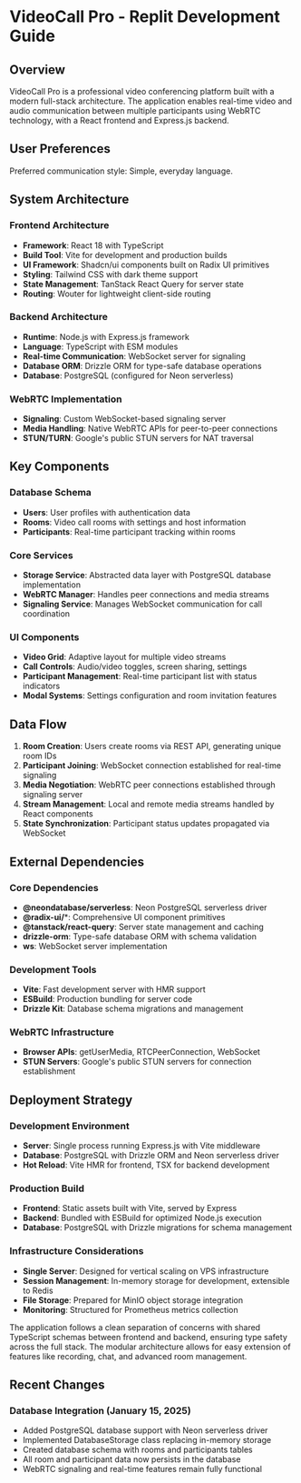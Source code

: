 # VideoCall Pro - Replit Development Guide

## Overview

VideoCall Pro is a professional video conferencing platform built with a modern full-stack architecture. The application enables real-time video and audio communication between multiple participants using WebRTC technology, with a React frontend and Express.js backend.

## User Preferences

Preferred communication style: Simple, everyday language.

## System Architecture

### Frontend Architecture
- **Framework**: React 18 with TypeScript
- **Build Tool**: Vite for development and production builds
- **UI Framework**: Shadcn/ui components built on Radix UI primitives
- **Styling**: Tailwind CSS with dark theme support
- **State Management**: TanStack React Query for server state
- **Routing**: Wouter for lightweight client-side routing

### Backend Architecture
- **Runtime**: Node.js with Express.js framework
- **Language**: TypeScript with ESM modules
- **Real-time Communication**: WebSocket server for signaling
- **Database ORM**: Drizzle ORM for type-safe database operations
- **Database**: PostgreSQL (configured for Neon serverless)

### WebRTC Implementation
- **Signaling**: Custom WebSocket-based signaling server
- **Media Handling**: Native WebRTC APIs for peer-to-peer connections
- **STUN/TURN**: Google's public STUN servers for NAT traversal

## Key Components

### Database Schema
- **Users**: User profiles with authentication data
- **Rooms**: Video call rooms with settings and host information
- **Participants**: Real-time participant tracking within rooms

### Core Services
- **Storage Service**: Abstracted data layer with PostgreSQL database implementation
- **WebRTC Manager**: Handles peer connections and media streams
- **Signaling Service**: Manages WebSocket communication for call coordination

### UI Components
- **Video Grid**: Adaptive layout for multiple video streams
- **Call Controls**: Audio/video toggles, screen sharing, settings
- **Participant Management**: Real-time participant list with status indicators
- **Modal Systems**: Settings configuration and room invitation features

## Data Flow

1. **Room Creation**: Users create rooms via REST API, generating unique room IDs
2. **Participant Joining**: WebSocket connection established for real-time signaling
3. **Media Negotiation**: WebRTC peer connections established through signaling server
4. **Stream Management**: Local and remote media streams handled by React components
5. **State Synchronization**: Participant status updates propagated via WebSocket

## External Dependencies

### Core Dependencies
- **@neondatabase/serverless**: Neon PostgreSQL serverless driver
- **@radix-ui/***: Comprehensive UI component primitives
- **@tanstack/react-query**: Server state management and caching
- **drizzle-orm**: Type-safe database ORM with schema validation
- **ws**: WebSocket server implementation

### Development Tools
- **Vite**: Fast development server with HMR support
- **ESBuild**: Production bundling for server code
- **Drizzle Kit**: Database schema migrations and management

### WebRTC Infrastructure
- **Browser APIs**: getUserMedia, RTCPeerConnection, WebSocket
- **STUN Servers**: Google's public STUN servers for connection establishment

## Deployment Strategy

### Development Environment
- **Server**: Single process running Express.js with Vite middleware
- **Database**: PostgreSQL with Drizzle ORM and Neon serverless driver
- **Hot Reload**: Vite HMR for frontend, TSX for backend development

### Production Build
- **Frontend**: Static assets built with Vite, served by Express
- **Backend**: Bundled with ESBuild for optimized Node.js execution
- **Database**: PostgreSQL with Drizzle migrations for schema management

### Infrastructure Considerations
- **Single Server**: Designed for vertical scaling on VPS infrastructure
- **Session Management**: In-memory storage for development, extensible to Redis
- **File Storage**: Prepared for MinIO object storage integration
- **Monitoring**: Structured for Prometheus metrics collection

The application follows a clean separation of concerns with shared TypeScript schemas between frontend and backend, ensuring type safety across the full stack. The modular architecture allows for easy extension of features like recording, chat, and advanced room management.

## Recent Changes

### Database Integration (January 15, 2025)
- Added PostgreSQL database support with Neon serverless driver
- Implemented DatabaseStorage class replacing in-memory storage
- Created database schema with rooms and participants tables
- All room and participant data now persists in the database
- WebRTC signaling and real-time features remain fully functional